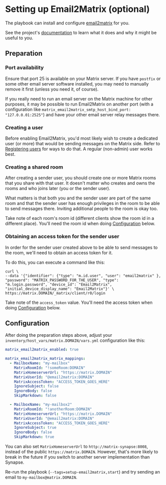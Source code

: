 # Setting up Email2Matrix (optional)

The playbook can install and configure [email2matrix](https://github.com/devture/email2matrix) for you.

See the project's [documentation](https://github.com/devture/email2matrix/blob/master/docs/README.md) to learn what it does and why it might be useful to you.


## Preparation

### Port availability

Ensure that port 25 is available on your Matrix server.
If you have `postfix` or some other email server software installed, you may need to manually remove it first (unless you need it, of course).

If you really need to run an email server on the Matrix machine for other purposes, it may be possible to run Email2Matrix on another port (with a configuration like `matrix_email2matrix_smtp_host_bind_port: "127.0.0.01:2525"`) and have your other email server relay messages there.

### Creating a user

Before enabling Email2Matrix, you'd most likely wish to create a dedicated user (or more) that would be sending messages on the Matrix side.
Refer to [Registering users](registering-users.md) for ways to do that. A regular (non-admin) user works best.

### Creating a shared room

After creating a sender user, you should create one or more Matrix rooms that you share with that user.
It doesn't matter who creates and owns the rooms and who joins later (you or the sender user).

What matters is that both you and the sender user are part of the same room and that the sender user has enough privileges in the room to be able to send messages there.
Inviting additional people to the room is okay too.

Take note of each room's room id (different clients show the room id in a different place).
You'll need the room id when doing [Configuration](#configuration) below.


### Obtaining an access token for the sender user

In order for the sender user created above to be able to send messages to the room, we'll need to obtain an access token for it.

To do this, you can execute a command like this:

```
curl \
--data '{"identifier": {"type": "m.id.user", "user": "email2matrix" }, "password": "MATRIX_PASSWORD_FOR_THE_USER", "type": "m.login.password", "device_id": "Email2Matrix", "initial_device_display_name": "Email2Matrix"}' \
https://matrix.DOMAIN/_matrix/client/r0/login
```

Take note of the `access_token` value. You'll need the access token when doing [Configuration](#configuration) below.


## Configuration

After doing the preparation steps above, adjust your `inventory/host_vars/matrix.DOMAIN/vars.yml` configuration like this:

```yaml
matrix_email2matrix_enabled: true

matrix_email2matrix_matrix_mappings:
  - MailboxName: "my-mailbox"
    MatrixRoomId: "!someRoom:DOMAIN"
    MatrixHomeserverUrl: "https://matrix.DOMAIN"
    MatrixUserId: "@email2matrix:DOMAIN"
    MatrixAccessToken: "ACCESS_TOKEN_GOES_HERE"
    IgnoreSubject: false
    IgnoreBody: false
    SkipMarkdown: false

  - MailboxName: "my-mailbox2"
    MatrixRoomId: "!anotherRoom:DOMAIN"
    MatrixHomeserverUrl: "https://matrix.DOMAIN"
    MatrixUserId: "@email2matrix:DOMAIN"
    MatrixAccessToken: "ACCESS_TOKEN_GOES_HERE"
    IgnoreSubject: true
    IgnoreBody: false
    SkipMarkdown: true
```

You can also set `MatrixHomeserverUrl` to `http://matrix-synapse:8008`, instead of the public `https://matrix.DOMAIN`.
However, that's more likely to break in the future if you switch to another server implementation than Synapse.

Re-run the playbook (`--tags=setup-email2matrix,start`) and try sending an email to `my-mailbox@matrix.DOMAIN`.
